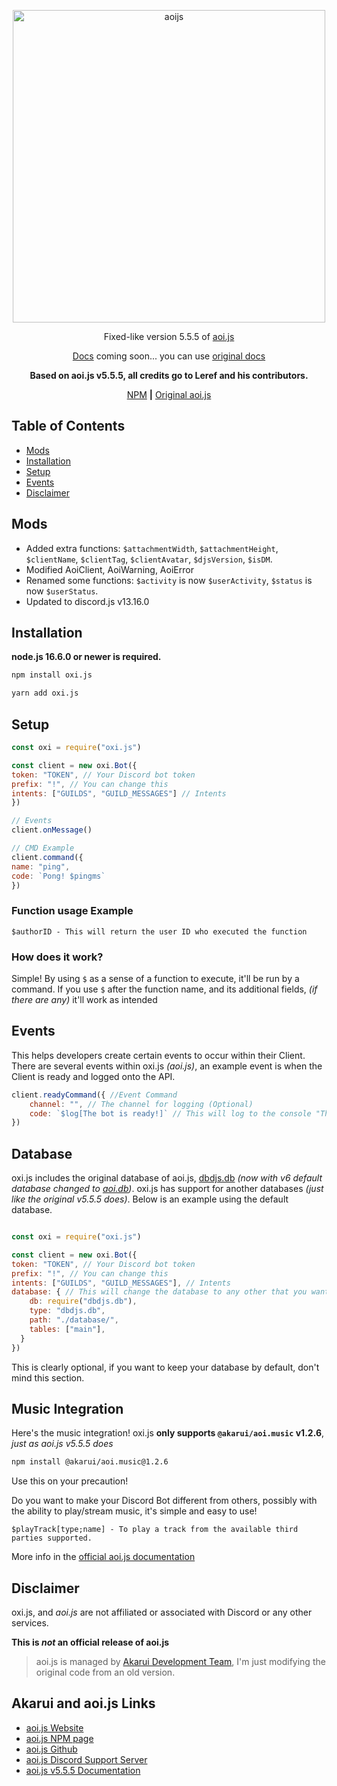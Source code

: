 <p align="center">
  <a href="https://aoi.js.org">
    <img width="500" src="https://media.discordapp.net/attachments/1026680546513928265/1128393072401723463/142_sin_titulo_20230710212509.png?width=1025&height=351" alt="aoijs">
  </a>
</p>

<div align="center">

Fixed-like version 5.5.5 of [aoi.js](https://www.npmjs.com/package/aoi.js)

[Docs](https://oxtag4.gitbook.io/oxi.js) coming soon... you can use [original docs](https://aoi.js.org/5.5.5/docs)

**Based on aoi.js v5.5.5, all credits go to Leref and his contributors.**

[NPM](http://npmjs.org/package/oxi.js) **|** [Original aoi.js](https://npmjs.com/package/aoi.js)
    
</div>

## Table of Contents
- [Mods](#mods) 
- [Installation](#installation)
- [Setup](#setup)
- [Events](#events)
- [Disclaimer](#disclaimer)

## Mods

- Added extra functions: `$attachmentWidth`, `$attachmentHeight`, `$clientName`, `$clientTag`, `$clientAvatar`, `$djsVersion`, `$isDM`.
- Modified AoiClient, AoiWarning, AoiError
- Renamed some functions:
`$activity` is now `$userActivity`, `$status` is now `$userStatus`. 
- Updated to discord.js v13.16.0

## Installation

**node.js 16.6.0 or newer is required.**  


```bash
npm install oxi.js
```

```bash
yarn add oxi.js
```

## Setup

```javascript
const oxi = require("oxi.js")

const client = new oxi.Bot({
token: "TOKEN", // Your Discord bot token
prefix: "!", // You can change this
intents: ["GUILDS", "GUILD_MESSAGES"] // Intents
})

// Events
client.onMessage()

// CMD Example
client.command({
name: "ping",
code: `Pong! $pingms`
})
```

### Function usage Example

```
$authorID - This will return the user ID who executed the function
```

### How does it work?

Simple! By using `$` as a sense of a function to execute, it'll be run by a command.
If you use `$` after the function name, and its additional fields, _(if there are any)_ it'll work as intended

## Events

This helps developers create certain events to occur within their Client. There are several events within oxi.js _(aoi.js)_, an example event is when the Client is ready and logged onto the API.

```javascript
client.readyCommand({ //Event Command
    channel: "", // The channel for logging (Optional)
    code: `$log[The bot is ready!]` // This will log to the console "The bot is ready!"
})
```

## Database

oxi.js includes the original database of aoi.js, [dbdjs.db](https://npmjs.com/package/dbdjs.db) _(now with v6 default database changed to [aoi.db](https://npmjs.com/package/aoi.db))_. oxi.js has support for another databases _(just like the original v5.5.5 does)_. Below is an example using the default database.

```javascript

const oxi = require("oxi.js")

const client = new oxi.Bot({
token: "TOKEN", // Your Discord bot token
prefix: "!", // You can change this
intents: ["GUILDS", "GUILD_MESSAGES"], // Intents
database: { // This will change the database to any other that you want, not required!
    db: require("dbdjs.db"),
    type: "dbdjs.db",
    path: "./database/",
    tables: ["main"],
  }
})
```
This is clearly optional, if you want to keep your database by default, don't mind this section.

## Music Integration

Here's the music integration! oxi.js **only supports `@akarui/aoi.music` v1.2.6**, _just as aoi.js v5.5.5 does_
```bash
npm install @akarui/aoi.music@1.2.6
```
Use this on your precaution!

Do you want to make your Discord Bot different from others, possibly with the ability to play/stream music, it's simple and easy to use!

```
$playTrack[type;name] - To play a track from the available third parties supported. 
```
More info in the [official aoi.js documentation](https://aoi.js.org/5.5.5/docs/)


## Disclaimer
    
oxi.js, and _aoi.js_ are not affiliated or associated with Discord or any other services.

**This is _not_ an official release of aoi.js**

> aoi.js is managed by [Akarui Development Team](https://discord.gg/HMUfMXDQsV), I'm just modifying the original code from an old version.   
    
## Akarui and aoi.js Links
- [aoi.js Website](https://aoi.js.org)
- [aoi.js NPM page](https://www.npmjs.com/package/aoi.js)
- [aoi.js Github](https://github.com/AkaruiDevelopment/aoi.js)
- [aoi.js Discord Support Server](https://discord.gg/HMUfMXDQsV)
- [aoi.js v5.5.5 Documentation](https://aoi.js.org/5.5.5/docs/)

